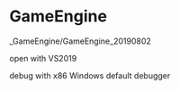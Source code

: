 # GameEngine

_GameEngine/GameEngine_20190802



open with VS2019

debug with x86 Windows default debugger

